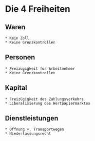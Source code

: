 # Die 4 Freiheiten

## Waren
    * Kein Zoll
    * Keine Grenzkontrollen

## Personen
    * Freizügigkeit für Arbeitnehmer
    * Keine Grenzkontrollen

## Kapital
    * Freizügigkeit des Zahlungsverkehrs
    * Liberalisierung des Wertpapiermarktes

## Dienstleistungen
    * Öffnung v. Transportwegen
    * Niederlassungsrecht
